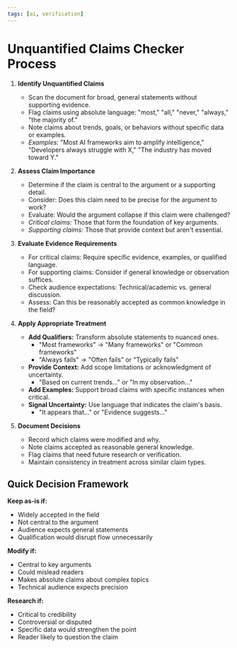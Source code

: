 ```yaml
---
tags: [ai, verification]
---
```


# Unquantified Claims Checker Process

1. **Identify Unquantified Claims**
   - Scan the document for broad, general statements without supporting evidence.
   - Flag claims using absolute language: "most," "all," "never," "always," "the majority of."
   - Note claims about trends, goals, or behaviors without specific data or examples.
   - *Examples:* "Most AI frameworks aim to amplify intelligence," "Developers always struggle with X," "The industry has moved toward Y."

2. **Assess Claim Importance**
   - Determine if the claim is central to the argument or a supporting detail.
   - Consider: Does this claim need to be precise for the argument to work?
   - Evaluate: Would the argument collapse if this claim were challenged?
   - *Critical claims:* Those that form the foundation of key arguments.
   - *Supporting claims:* Those that provide context but aren't essential.

3. **Evaluate Evidence Requirements**
   - For critical claims: Require specific evidence, examples, or qualified language.
   - For supporting claims: Consider if general knowledge or observation suffices.
   - Check audience expectations: Technical/academic vs. general discussion.
   - Assess: Can this be reasonably accepted as common knowledge in the field?

4. **Apply Appropriate Treatment**
   - **Add Qualifiers:** Transform absolute statements to nuanced ones.
     - "Most frameworks" → "Many frameworks" or "Common frameworks"
     - "Always fails" → "Often fails" or "Typically fails"
   - **Provide Context:** Add scope limitations or acknowledgment of uncertainty.
     - "Based on current trends..." or "In my observation..."
   - **Add Examples:** Support broad claims with specific instances when critical.
   - **Signal Uncertainty:** Use language that indicates the claim's basis.
     - "It appears that..." or "Evidence suggests..."

5. **Document Decisions**
   - Record which claims were modified and why.
   - Note claims accepted as reasonable general knowledge.
   - Flag claims that need future research or verification.
   - Maintain consistency in treatment across similar claim types.

## Quick Decision Framework

**Keep as-is if:**
- Widely accepted in the field
- Not central to the argument
- Audience expects general statements
- Qualification would disrupt flow unnecessarily

**Modify if:**
- Central to key arguments
- Could mislead readers
- Makes absolute claims about complex topics
- Technical audience expects precision

**Research if:**
- Critical to credibility
- Controversial or disputed
- Specific data would strengthen the point
- Reader likely to question the claim
